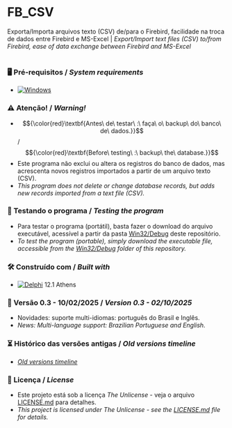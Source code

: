 # FB_CSV

Exporta/Importa arquivos texto (CSV) de/para o Firebird, facilidade na troca de dados entre Firebird e MS-Excel | *Export/Import text files (CSV) to/from Firebird, ease of data exchange between Firebird and MS-Excel*
<br/>
<br/>
### 🖥️ Pré-requisitos / *System requirements*

*  [![Windows](https://img.shields.io/badge/Windows-0078D6?style=for-the-badge&logo=windows&logoColor=white)](https://www.microsoft.com/windows/)


### :warning: Atenção! / *Warning!*
* $${\color{red}\textbf{Antes\ de\ testar\ :\ faça\ o\ backup\ do\ banco\ de\ dados.}}$$ / $${\color{red}\textbf{Before\ testing\ :\ backup\ the\ database.}}$$
* Este programa não exclui ou altera os registros do banco de dados, mas acrescenta novos registros importados a partir de um arquivo texto (CSV).
* *This program does not delete or change database records, but adds new records imported from a text file (CSV).*


### 🔎 Testando o programa / *Testing the program*
* Para testar o programa (portátil), basta fazer o download do arquivo executável, acessível a partir da pasta [Win32/Debug](https://github.com/laertemjr/FB_CSV/tree/main/Win32/Debug) deste repositório.
* *To test the program (portable), simply download the executable file, accessible from the [Win32/Debug](https://github.com/laertemjr/FB_CSV/tree/main/Win32/Debug) folder of this repository.*


### 🛠️ Construído com / *Built with*
* [![Delphi](https://img.shields.io/badge/-Delphi-E62431?logo=delphi&logoColor=white&style=plastic)](https://www.embarcadero.com/products/delphi) 12.1 Athens


### 📌 Versão 0.3 - 10/02/2025 / *Version 0.3 - 02/10/2025*
* Novidades: suporte multi-idiomas: português do Brasil e Inglês.
* *News: Multi-language support: Brazilian Portuguese and English.*


### :hourglass_flowing_sand: Histórico das versões antigas / *Old versions timeline*
* *[Old versions timeline](https://github.com/laertemjr/FB_CSV/tree/main/READMEold.md)*


### 📄 Licença / *License*
* Este projeto está sob a licença *The Unlicense* - veja o arquivo [LICENSE.md](https://github.com/laertemjr/FB_CSV/blob/main/LICENSE.md) para detalhes.
* *This project is licensed under *The Unlicense* - see the [LICENSE.md](https://github.com/laertemjr/FB_CSV/blob/main/LICENSE.md) file for details.*
